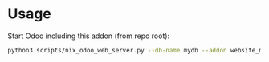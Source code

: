 # Usage

Start Odoo including this addon (from repo root):

```bash
python3 scripts/nix_odoo_web_server.py --db-name mydb --addon website_menu_by_user_status
```
